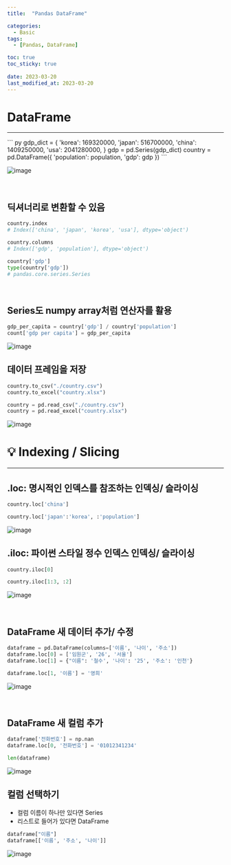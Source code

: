 ```yaml
---
title:  "Pandas DataFrame"

categories:
  - Basic
tags:
  - [Pandas, DataFrame]

toc: true
toc_sticky: true
 
date: 2023-03-20
last_modified_at: 2023-03-20
---
```


# DataFrame
<hr>
``` py
gdp_dict = {
    'korea': 169320000,
    'japan': 516700000,
    'china': 1409250000,
    'usa': 2041280000,
}
gdp = pd.Series(gdp_dict)
country = pd.DataFrame({
    'population': population,
    'gdp': gdp
})
```

![image](https://user-images.githubusercontent.com/31909322/226269071-b51c49f0-fd52-49a6-8550-6c612f965f23.png)

<br>

## 딕셔너리로 변환할 수 있음
``` py
country.index
# Index(['china', 'japan', 'korea', 'usa'], dtype='object')

country.columns
# Index(['gdp', 'population'], dtype='object')

country['gdp']
type(country['gdp'])
# pandas.core.series.Series
```
<br>

## Series도 numpy array처럼 연산자를 활용
``` py
gdp_per_capita = country['gdp'] / country['population']
count['gdp per capita'] = gdp_per_capita
```
![image](https://user-images.githubusercontent.com/31909322/226270064-e1ecaa63-8d81-46ad-9536-90b4a57cc0de.png)
<br>

## 데이터 프레임을 저장
``` py
country.to_csv("./country.csv")
country.to_excel("country.xlsx")

country = pd.read_csv("./country.csv")
country = pd.read_excel("country.xlsx")
```
![image](https://user-images.githubusercontent.com/31909322/226271213-923a51f3-eca3-4f07-a64e-77199020f6b6.png)
<br>

# 💡 Indexing / Slicing
<hr>

## .loc: 명시적인 인덱스를 참조하는 인덱싱/ 슬라이싱
``` py
country.loc['china']

country.loc['japan':'korea', :'population']
```
![image](https://user-images.githubusercontent.com/31909322/226272655-2595767f-f8ee-46c0-a7f0-8a3e382853c4.png)
<br>

## .iloc: 파이썬 스타일 정수 인덱스 인덱싱/ 슬라이싱
``` py
country.iloc[0]

country.iloc[1:3, :2]
```
![image](https://user-images.githubusercontent.com/31909322/226272655-2595767f-f8ee-46c0-a7f0-8a3e382853c4.png)

<br>

## DataFrame 새 데이터 추가/ 수정
```py
dataframe = pd.DataFrame(columns=['이름', '나이', '주소'])
dataframe.loc[0] = ['임원군', '26', '서울']
dataframe.loc[1] = {"이름": '철수', '나이': '25', '주소': '인천'}

dataframe.loc[1, '이름'] = '영희'
```
![image](https://user-images.githubusercontent.com/31909322/226273605-50d506f2-9201-4201-be70-4785b5b972ac.png)

<br>

## DataFrame 새 컬럼 추가
``` py
dataframe['전화번호'] = np.nan
dataframe.loc[0, '전화번호'] = '01012341234'

len(dataframe)
```
![image](https://user-images.githubusercontent.com/31909322/226279427-5218180f-2545-4f1f-9bb4-75cb7b2eb217.png)
<br>

## 컬럼 선택하기
* 컬럼 이름이 하나만 있다면 Series
* 리스트로 들어가 있다면 DataFrame
``` py
dataframe["이름"]
dataframe[['이름', '주소', '나이']]
```
![image](https://user-images.githubusercontent.com/31909322/226280243-c5b30d8b-ad04-4c19-a364-1376cb77ad4c.png)
<br>

